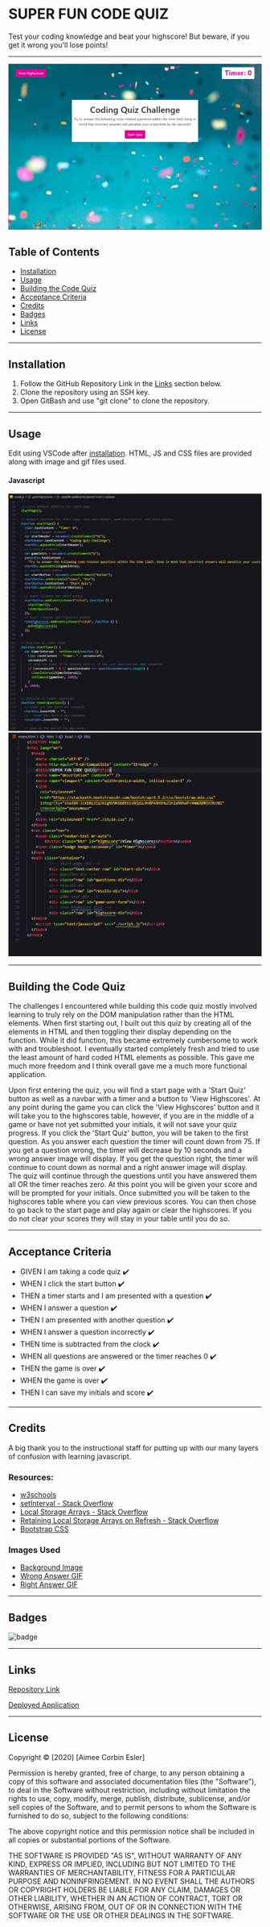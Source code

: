 # SUPER FUN CODE QUIZ

Test your coding knowledge and beat your highscore! But beware, if you get it wrong you'll lose points!

-----

![Code Quiz](codequiz.png)

## Table of Contents
* [Installation](#installation)
* [Usage](#Usage)
* [Building the Code Quiz](#building-the-code-quiz)
* [Acceptance Criteria](#acceptance-criteria)
* [Credits](#credits)
* [Badges](#badges)
* [Links](#Links)
* [License](#license)

-----

## Installation
1. Follow the GitHub Repository Link in the [Links](#Links) section below.
1. Clone the repository using an SSH key.
1. Open GitBash and use "git clone" to clone the repository.

-----

## Usage
Edit using VSCode after [installation](#installation). HTML, JS and CSS files are provided along with image and gif files used.

#### Javascript

![JS](javascript.png)
![HTML](html.png)

-----

## Building the Code Quiz

The challenges I encountered while building this code quiz mostly involved learning to truly rely on the DOM manipulation rather than the HTML elements. When first starting out, I built out this quiz by creating all of the elements in HTML and then toggling their display depending on the function. While it did function, this became extremely cumbersome to work with and troubleshoot. I eventually started completely fresh and tried to use the least amount of hard coded HTML elements as possible. This gave me much more freedom and I think overall gave me a much more functional application.

Upon first entering the quiz, you will find a start page with a 'Start Quiz' button as well as a navbar with a timer and a button to 'View Highscores'. At any point during the game you can click the 'View Highscores' button and it will take you to the highscores table, however, if you are in the middle of a game or have not yet submitted your initials, it will not save your quiz progress. If you click the 'Start Quiz' button, you will be taken to the first question. As you answer each question the timer will count down from 75. If you get a question wrong, the timer will decrease by 10 seconds and a wrong answer image will display. If you get the question right, the timer will continue to count down as normal and a right answer image will display. The quiz will continue through the questions until you have answered them all OR the timer reaches zero. At this point you will be given your score and will be prompted for your initials. Once submitted you will be taken to the highscores table where you can view previous scores. You can then chose to go back to the start page and play again or clear the highscores. If you do not clear your scores they will stay in your table until you do so.

-----

## Acceptance Criteria

* GIVEN I am taking a code quiz :heavy_check_mark:
* WHEN I click the start button :heavy_check_mark:
* THEN a timer starts and I am presented with a question :heavy_check_mark:
* WHEN I answer a question :heavy_check_mark:
* THEN I am presented with another question :heavy_check_mark:
* WHEN I answer a question incorrectly :heavy_check_mark:
* THEN time is subtracted from the clock :heavy_check_mark:
* WHEN all questions are answered or the timer reaches 0 :heavy_check_mark:
* THEN the game is over :heavy_check_mark:
* WHEN the game is over :heavy_check_mark:
* THEN I can save my initials and score :heavy_check_mark:

-----

## Credits
A big thank you to the instructional staff for putting up with our many layers of confusion with learning javascript.

### Resources:

* [w3schools](https://www.w3schools.com)
* [setInterval - Stack Overflow](https://stackoverflow.com/questions/8779845/javascript-setinterval-not-working)
* [Local Storage Arrays - Stack Overflow](https://stackoverflow.com/questions/13702100/localstorage-array-of-objects-handling#:~:text=Just%20convert%20the%20objects%20to,stringify(objects))
* [Retaining Local Storage Arrays on Refresh - Stack Overflow](https://stackoverflow.com/questions/22726080/how-to-retain-javascript-array-while-page-refresh)
* [Bootstrap CSS](https://getbootstrap.com/)

### Images Used
* [Background Image](https://images.unsplash.com/photo-1513151233558-d860c5398176?ixlib=rb-1.2.1&w=1000&q=80)
* [Wrong Answer GIF](https://media0.giphy.com/media/VEu2A22WVrTug2la7V/giphy.gif)
* [Right Answer GIF](https://memecrunch.com/meme/C4XQK/yesssss-correct-answer/image.gif?w=580&c=1)


-----

## Badges
![badge](https://img.shields.io/github/issues-raw/aimeecesler/super-fun-code-quiz)

-----

## Links
[Repository Link](https://github.com/aimeecesler/super-fun-code-quiz)

[Deployed Application](https://aimeecesler.github.io/super-fun-code-quiz/)

-----

## License
Copyright &copy; [2020] [Aimee Corbin Esler]

Permission is hereby granted, free of charge, to any person obtaining a copy
of this software and associated documentation files (the "Software"), to deal
in the Software without restriction, including without limitation the rights
to use, copy, modify, merge, publish, distribute, sublicense, and/or sell
copies of the Software, and to permit persons to whom the Software is
furnished to do so, subject to the following conditions:

The above copyright notice and this permission notice shall be included in all
copies or substantial portions of the Software.

THE SOFTWARE IS PROVIDED "AS IS", WITHOUT WARRANTY OF ANY KIND, EXPRESS OR
IMPLIED, INCLUDING BUT NOT LIMITED TO THE WARRANTIES OF MERCHANTABILITY,
FITNESS FOR A PARTICULAR PURPOSE AND NONINFRINGEMENT. IN NO EVENT SHALL THE
AUTHORS OR COPYRIGHT HOLDERS BE LIABLE FOR ANY CLAIM, DAMAGES OR OTHER
LIABILITY, WHETHER IN AN ACTION OF CONTRACT, TORT OR OTHERWISE, ARISING FROM,
OUT OF OR IN CONNECTION WITH THE SOFTWARE OR THE USE OR OTHER DEALINGS IN THE
SOFTWARE.
